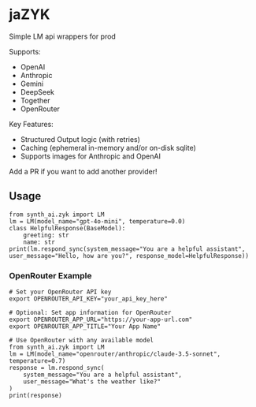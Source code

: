 # jaZYK

Simple LM api wrappers for prod

Supports:
- OpenAI
- Anthropic
- Gemini
- DeepSeek
- Together
- OpenRouter

Key Features:
- Structured Output logic (with retries)
- Caching (ephemeral in-memory and/or on-disk sqlite)
- Supports images for Anthropic and OpenAI

Add a PR if you want to add another provider!

## Usage
```
from synth_ai.zyk import LM
lm = LM(model_name="gpt-4o-mini", temperature=0.0)
class HelpfulResponse(BaseModel):
    greeting: str
    name: str
print(lm.respond_sync(system_message="You are a helpful assistant", user_message="Hello, how are you?", response_model=HelpfulResponse))
```

### OpenRouter Example
```
# Set your OpenRouter API key
export OPENROUTER_API_KEY="your_api_key_here"

# Optional: Set app information for OpenRouter
export OPENROUTER_APP_URL="https://your-app-url.com"
export OPENROUTER_APP_TITLE="Your App Name"

# Use OpenRouter with any available model
from synth_ai.zyk import LM
lm = LM(model_name="openrouter/anthropic/claude-3.5-sonnet", temperature=0.7)
response = lm.respond_sync(
    system_message="You are a helpful assistant", 
    user_message="What's the weather like?"
)
print(response)
```